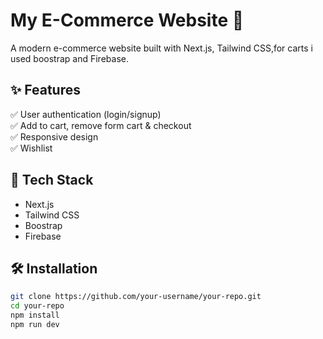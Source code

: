 # My E-Commerce Website 🛒  

A modern e-commerce website built with Next.js, Tailwind CSS,for carts i used boostrap and Firebase.  

## ✨ Features  
✅ User authentication (login/signup)  
✅ Add to cart, remove form cart & checkout  
✅ Responsive design  
✅ Wishlist

## 🚀 Tech Stack  
- Next.js  
- Tailwind CSS
- Boostrap
- Firebase  

## 🛠 Installation  
```bash
git clone https://github.com/your-username/your-repo.git  
cd your-repo  
npm install  
npm run dev
